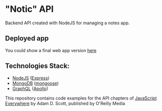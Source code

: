 # "Notic" API
Backend API created with NodeJS for managing a notes app.

## Deployed app
You could show a final web app version [here](https://notic.netlify.app/)

## Technologies Stack:
- [NodeJS](https://nodejs.org/) ([Express](https://expressjs.com/))
- [MongoDB](https://www.mongodb.com/) ([mongoose](https://mongoosejs.com/))
- [GraphQL](https://graphql.org/) ([Apollo](https://www.apollographql.com/))

This repository contains code examples for the API chapters of [JavaScript Everywhere](https://www.jseverywhere.io/) by Adam D. Scott, published by O'Reilly Media